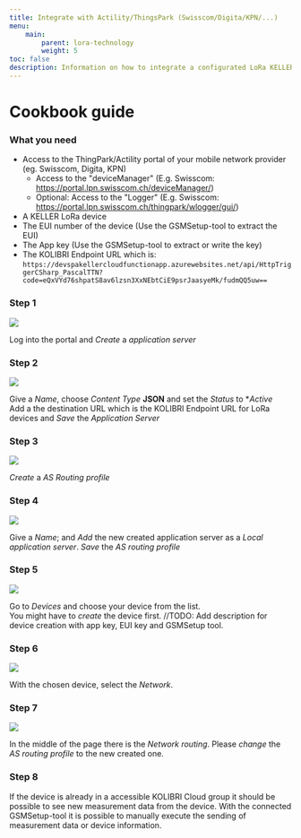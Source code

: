 ```yaml
---
title: Integrate with Actility/ThingsPark (Swisscom/Digita/KPN/...)
menu:
    main:
        parent: lora-technology
        weight: 5
toc: false
description: Information on how to integrate a configurated LoRa KELLER to the Actility plattform
---
```

# Cookbook guide
### What you need
 - Access to the ThingPark/Actility portal of your mobile network provider (eg. Swisscom, Digita, KPN)
    - Access to the "deviceManager" (E.g. Swisscom: https://portal.lpn.swisscom.ch/deviceManager/)
    - Optional: Access to the "Logger" (E.g. Swisscom: https://portal.lpn.swisscom.ch/thingpark/wlogger/gui/)
 - A KELLER LoRa device
 - The EUI number of the device (Use the GSMSetup-tool to extract the EUI)
 - The App key (Use the GSMSetup-tool to extract or write the key)
 - The KOLIBRI Endpoint URL which is: ```https://devspakellercloudfunctionapp.azurewebsites.net/api/HttpTriggerCSharp_PascalTTN?code=eQxVYd76shpatS8av6lzsn3XxNEbtCiE9psrJaasyeMk/fudmQQ5uw==```

### Step 1
<img src="../../integrateActility/1.png"/>  

Log into the portal and *Create* a *application server*  

### Step 2
<img src="../../integrateActility/2.png"/>  

Give a *Name*, choose *Content Type* **JSON** and set the *Status* to **Active*  
Add a the destination URL which is the KOLIBRI Endpoint URL for LoRa devices and *Save* the *Application Server*  

### Step 3
<img src="../../integrateActility/3.png"/>  

*Create* a *AS Routing profile*  

### Step 4
<img src="../../integrateActility/4.png"/>  

Give a *Name*; and *Add* the new created application server as a *Local application server*. *Save* the *AS routing profile*  

### Step 5
<img src="../../integrateActility/5.png"/>  

Go to *Devices* and choose your device from the list.  
You might have to *create* the device first.
//TODO: Add description for device creation with app key, EUI key and GSMSetup tool.

### Step 6
<img src="../../integrateActility/6.png"/>  

With the chosen device, select the *Network*.  

### Step 7
<img src="../../integrateActility/7.png"/>  

In the middle of the page there is the *Network routing*. Please *change* the *AS routing profile* to the new created one. 

### Step 8 
If the device is already in a accessible KOLIBRI Cloud group it should be possible to see new measurement data from the device. With the connected GSMSetup-tool it is possible to manually execute the sending of measurement data or device information.